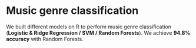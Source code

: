 # Music genre classification

We built different models on R to perform music genre classification (**Logistic & Ridge Regression / SVM / Random Forests**).
We achieve **94.8% accuracy** with Random Forests.
